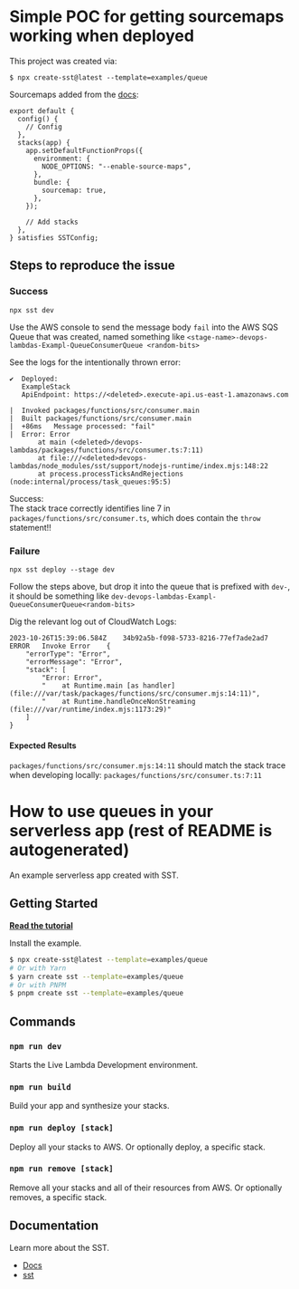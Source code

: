# Simple POC for getting sourcemaps working when deployed

This project was created via:
```
$ npx create-sst@latest --template=examples/queue
```

Sourcemaps added from the [docs](https://docs.sst.dev/advanced/source-maps):
```
export default {
  config() {
    // Config
  },
  stacks(app) {
    app.setDefaultFunctionProps({
      environment: {
        NODE_OPTIONS: "--enable-source-maps",
      },
      bundle: {
        sourcemap: true,
      },
    });

    // Add stacks
  },
} satisfies SSTConfig;
```

## Steps to reproduce the issue

### Success
```
npx sst dev
```

Use the AWS console to send the message body `fail` into the AWS SQS Queue that was created, named something like `<stage-name>-devops-lambdas-Exampl-QueueConsumerQueue <random-bits>`

See the logs for the intentionally thrown error:
```
✔  Deployed:
   ExampleStack
   ApiEndpoint: https://<deleted>.execute-api.us-east-1.amazonaws.com

|  Invoked packages/functions/src/consumer.main
|  Built packages/functions/src/consumer.main
|  +86ms   Message processed: "fail"
|  Error: Error
       at main (<deleted>/devops-lambdas/packages/functions/src/consumer.ts:7:11)
       at file:///<deleted>devops-lambdas/node_modules/sst/support/nodejs-runtime/index.mjs:148:22
       at process.processTicksAndRejections (node:internal/process/task_queues:95:5)
```

Success:  
The stack trace correctly identifies line 7 in `packages/functions/src/consumer.ts`, which does contain the `throw` statement!!

### Failure
```
npx sst deploy --stage dev
```

Follow the steps above, but drop it into the queue that is prefixed with `dev-`, it should be something like `dev-devops-lambdas-Exampl-QueueConsumerQueue<random-bits>`

Dig the relevant log out of CloudWatch Logs:
```
2023-10-26T15:39:06.584Z	34b92a5b-f098-5733-8216-77ef7ade2ad7	ERROR	Invoke Error 	{
    "errorType": "Error",
    "errorMessage": "Error",
    "stack": [
        "Error: Error",
        "    at Runtime.main [as handler] (file:///var/task/packages/functions/src/consumer.mjs:14:11)",
        "    at Runtime.handleOnceNonStreaming (file:///var/runtime/index.mjs:1173:29)"
    ]
}
```

#### Expected Results

`packages/functions/src/consumer.mjs:14:11` should match the stack trace when developing locally:
`packages/functions/src/consumer.ts:7:11`


# How to use queues in your serverless app (rest of README is autogenerated)

An example serverless app created with SST.

## Getting Started

[**Read the tutorial**](https://sst.dev/examples/how-to-use-queues-in-your-serverless-app.html)

Install the example.

```bash
$ npx create-sst@latest --template=examples/queue
# Or with Yarn
$ yarn create sst --template=examples/queue
# Or with PNPM
$ pnpm create sst --template=examples/queue
```

## Commands

### `npm run dev`

Starts the Live Lambda Development environment.

### `npm run build`

Build your app and synthesize your stacks.

### `npm run deploy [stack]`

Deploy all your stacks to AWS. Or optionally deploy, a specific stack.

### `npm run remove [stack]`

Remove all your stacks and all of their resources from AWS. Or optionally removes, a specific stack.

## Documentation

Learn more about the SST.

- [Docs](https://docs.sst.dev/)
- [sst](https://docs.sst.dev/packages/sst)
